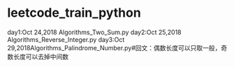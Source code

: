 # leetcode_train_python
day1:Oct 24,2018 Algorithms_Two_Sum.py
day2:Oct 25,2018 Algorithms_Reverse_Integer.py
day3:Oct 29,2018Algorithms_Palindrome_Number.py#回文：偶数长度可以只取一般，奇数长度可以去掉中间数

